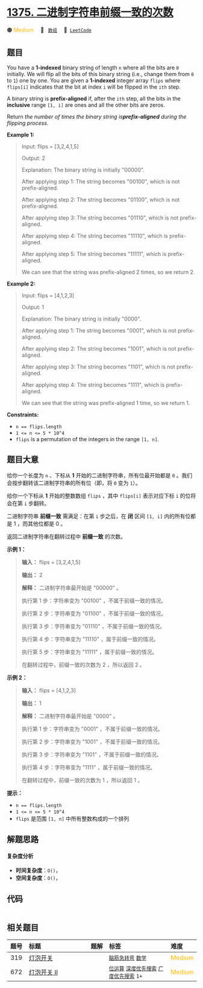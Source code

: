 # [1375. 二进制字符串前缀一致的次数](https://leetcode.com/problems/number-of-times-binary-string-is-prefix-aligned)

🟠 <font color=#ffb800>Medium</font>&emsp; 🔖&ensp; [`数组`](/outline/tag/array.md)&emsp; 🔗&ensp;[`LeetCode`](https://leetcode.com/problems/number-of-times-binary-string-is-prefix-aligned)

## 题目

You have a **1-indexed** binary string of length `n` where all the bits are
`0` initially. We will flip all the bits of this binary string (i.e., change
them from `0` to `1`) one by one. You are given a **1-indexed** integer array
`flips` where `flips[i]` indicates that the bit at index `i` will be flipped
in the `ith` step.

A binary string is **prefix-aligned** if, after the `ith` step, all the bits
in the **inclusive** range `[1, i]` are ones and all the other bits are zeros.

Return _the number of times the binary string is**prefix-aligned** during the
flipping process_.



**Example 1:**

> Input: flips = [3,2,4,1,5]
> 
> Output: 2
> 
> Explanation: The binary string is initially "00000".
> 
> After applying step 1: The string becomes "00100", which is not prefix-aligned.
> 
> After applying step 2: The string becomes "01100", which is not prefix-aligned.
> 
> After applying step 3: The string becomes "01110", which is not prefix-aligned.
> 
> After applying step 4: The string becomes "11110", which is prefix-aligned.
> 
> After applying step 5: The string becomes "11111", which is prefix-aligned.
> 
> We can see that the string was prefix-aligned 2 times, so we return 2.

**Example 2:**

> Input: flips = [4,1,2,3]
> 
> Output: 1
> 
> Explanation: The binary string is initially "0000".
> 
> After applying step 1: The string becomes "0001", which is not prefix-aligned.
> 
> After applying step 2: The string becomes "1001", which is not prefix-aligned.
> 
> After applying step 3: The string becomes "1101", which is not prefix-aligned.
> 
> After applying step 4: The string becomes "1111", which is prefix-aligned.
> 
> We can see that the string was prefix-aligned 1 time, so we return 1.

**Constraints:**

  * `n == flips.length`
  * `1 <= n <= 5 * 10^4`
  * `flips` is a permutation of the integers in the range `[1, n]`.


## 题目大意

给你一个长度为 `n` 、下标从 **1** 开始的二进制字符串，所有位最开始都是 `0` 。我们会按步翻转该二进制字符串的所有位（即，将 `0` 变为
`1`）。

给你一个下标从 **1** 开始的整数数组 `flips` ，其中 `flips[i]` 表示对应下标 `i` 的位将会在第 `i` 步翻转。

二进制字符串 **前缀一致** 需满足：在第 `i` 步之后，在 **闭** 区间 `[1, i]` 内的所有位都是 1 ，而其他位都是 0 。

返回二进制字符串在翻转过程中 **前缀一致** 的次数。



**示例 1：**

> 
> 
> 
> 
> 
> **输入：** flips = [3,2,4,1,5]
> 
> **输出：** 2
> 
> **解释：** 二进制字符串最开始是 "00000" 。
> 
> 执行第 1 步：字符串变为 "00100" ，不属于前缀一致的情况。
> 
> 执行第 2 步：字符串变为 "01100" ，不属于前缀一致的情况。
> 
> 执行第 3 步：字符串变为 "01110" ，不属于前缀一致的情况。
> 
> 执行第 4 步：字符串变为 "11110" ，属于前缀一致的情况。
> 
> 执行第 5 步：字符串变为 "11111" ，属于前缀一致的情况。
> 
> 在翻转过程中，前缀一致的次数为 2 ，所以返回 2 。
> 
> 

**示例 2：**

> 
> 
> 
> 
> 
> **输入：** flips = [4,1,2,3]
> 
> **输出：** 1
> 
> **解释：** 二进制字符串最开始是 "0000" 。
> 
> 执行第 1 步：字符串变为 "0001" ，不属于前缀一致的情况。
> 
> 执行第 2 步：字符串变为 "1001" ，不属于前缀一致的情况。
> 
> 执行第 3 步：字符串变为 "1101" ，不属于前缀一致的情况。
> 
> 执行第 4 步：字符串变为 "1111" ，属于前缀一致的情况。
> 
> 在翻转过程中，前缀一致的次数为 1 ，所以返回 1 。



**提示：**

  * `n == flips.length`
  * `1 <= n <= 5 * 10^4`
  * `flips` 是范围 `[1, n]` 中所有整数构成的一个排列


## 解题思路

#### 复杂度分析

- **时间复杂度**：`O()`，
- **空间复杂度**：`O()`，

## 代码

```javascript

```

## 相关题目

<!-- prettier-ignore -->
| 题号 | 标题 | 题解 | 标签 | 难度 |
| :------: | :------ | :------: | :------ | :------ |
| 319 | [灯泡开关](https://leetcode.com/problems/bulb-switcher) |  |  [`脑筋急转弯`](/outline/tag/brainteaser.md) [`数学`](/outline/tag/math.md) | <font color=#ffb800>Medium</font> |
| 672 | [灯泡开关 Ⅱ](https://leetcode.com/problems/bulb-switcher-ii) |  |  [`位运算`](/outline/tag/bit-manipulation.md) [`深度优先搜索`](/outline/tag/depth-first-search.md) [`广度优先搜索`](/outline/tag/breadth-first-search.md) `1+` | <font color=#ffb800>Medium</font> |

<style>
.blue {
    background-color: #096dd9;
    padding: 0.25rem 0.5rem;
    margin: 0;
    font-size: 0.85em;
    border-radius: 3px;
    color: white;
    font-weight: 500;
}
table th:first-of-type { width: 10%; }
table th:nth-of-type(2) { width: 35%; }
table th:nth-of-type(3) { width: 10%; }
table th:nth-of-type(4) { width: 35%; }
table th:nth-of-type(5) { width: 10%; }
</style>
